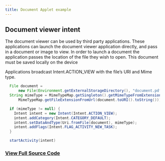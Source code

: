 ```yaml
---
title: Document Applet example
---
```


## Document viewer intent

The document viewer can be used by third party applications. These applications can launch the document viewer application directly, and pass in a document or image to view. In order to launch a document the application passes the location of the file they wish to open. This document must be saved locally on the device

Applications broadcast Intent.ACTION_VIEW with the file’s URI and Mime type.

```java
  File document =
      new File(Environment.getExternalStorageDirectory(), "document.pdf");
  String mimeType = MimeTypeMap.getSingleton().getMimeTypeFromExtension(
      MimeTypeMap.getFileExtensionFromUrl(document.toURI().toString())); 

  if (mimeType != null) {
    Intent intent = new Intent(Intent.ACTION_VIEW); 
    intent.addCategory(Intent.CATEGORY_DEFAULT); 
    intent.setDataAndType(Uri.fromFile(document), mimeType); 
    intent.addFlags(Intent.FLAG_ACTIVITY_NEW_TASK);
  }

  startActivity(intent)
```

### [View Full Source Code](https://github.com/realwear/Developer-Examples/blob/master/hmt1developerexamples/src/main/java/com/realwear/hmt1developerexamples/DocumentActivity.java)